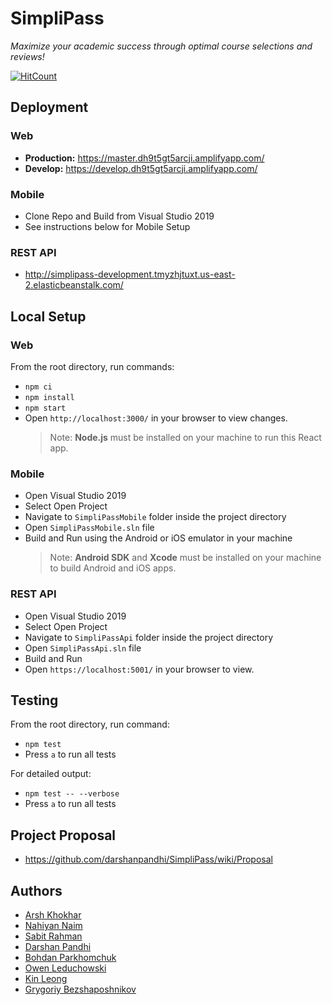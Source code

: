 # SimpliPass

_Maximize your academic success through optimal course selections and reviews!_

[![HitCount](http://hits.dwyl.io/nahiyannaim/https://githubcom/darshanpandhi/SimpliPass.svg)](http://hits.dwyl.io/nahiyannaim/https://githubcom/darshanpandhi/SimpliPass)

## Deployment

### Web

- **Production:** https://master.dh9t5gt5arcji.amplifyapp.com/
- **Develop:** https://develop.dh9t5gt5arcji.amplifyapp.com/

### Mobile

- Clone Repo and Build from Visual Studio 2019
- See instructions below for Mobile Setup

### REST API

- http://simplipass-development.tmyzhjtuxt.us-east-2.elasticbeanstalk.com/

## Local Setup

### Web

From the root directory, run commands:

- `npm ci`
- `npm install`
- `npm start`
- Open `http://localhost:3000/` in your browser to view changes.
  > Note: **Node.js** must be installed on your machine to run this React app.

### Mobile

- Open Visual Studio 2019
- Select Open Project
- Navigate to `SimpliPassMobile` folder inside the project directory
- Open `SimpliPassMobile.sln` file
- Build and Run using the Android or iOS emulator in your machine
  > Note: **Android SDK** and **Xcode** must be installed on your machine to build Android and iOS apps.

### REST API

- Open Visual Studio 2019
- Select Open Project
- Navigate to `SimpliPassApi` folder inside the project directory
- Open `SimpliPassApi.sln` file
- Build and Run
- Open `https://localhost:5001/` in your browser to view.

## Testing

From the root directory, run command:

- `npm test`
- Press `a` to run all tests

For detailed output:

- `npm test -- --verbose`
- Press `a` to run all tests

## Project Proposal

- https://github.com/darshanpandhi/SimpliPass/wiki/Proposal

## Authors

- [Arsh Khokhar](https://github.com/arsh-khokhar)
- [Nahiyan Naim](https://github.com/nahiyannaim)
- [Sabit Rahman](https://github.com/sabit619)
- [Darshan Pandhi](https://github.com/darshanpandhi)
- [Bohdan Parkhomchuk](https://github.com/bohdan-p)
- [Owen Leduchowski](https://github.com/owenleduchowski)
- [Kin Leong](https://github.com/Waiikiin)
- [Grygoriy Bezshaposhnikov](https://github.com/SSmade)
